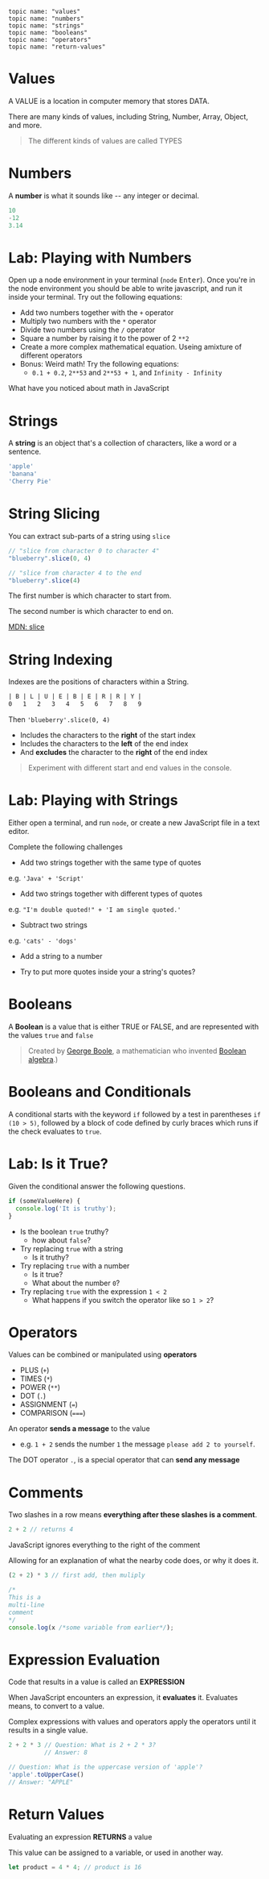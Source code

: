     topic name: "values"
    topic name: "numbers"
    topic name: "strings"
    topic name: "booleans"
    topic name: "operators"
    topic name: "return-values"

# Values

A VALUE is a location in computer memory that stores DATA.

There are many kinds of values, including String, Number, Array, Object, and more.

> The different kinds of values are called TYPES

# Numbers

A **number** is what it sounds like -- any integer or decimal.

```js
10
-12
3.14
```

# Lab: Playing with Numbers

Open up a node environment in your terminal (`node` <kbd>Enter</kbd>). Once you're in the node environment you should be able to write javascript, and run it inside your terminal. Try out the following equations:

- Add two numbers together with the `+` operator
- Multiply two numbers with the `*` operator
- Divide two numbers using the `/` operator
- Square a number by raising it to the power of 2 `**2`
- Create a more complex mathematical equation. Useing amixture of different operators
- Bonus: Weird math! Try the following equations:
  - `0.1 + 0.2`, `2**53` and `2**53 + 1`, and `Infinity - Infinity`

What have you noticed about math in JavaScript

# Strings

A **string** is an object that's a collection of characters, like a word or a sentence.

```js
'apple'
'banana'
'Cherry Pie'
```

# String Slicing

You can extract sub-parts of a string using `slice`

```js
// "slice from character 0 to character 4"
"blueberry".slice(0, 4) 

// "slice from character 4 to the end
"blueberry".slice(4)
```

The first number is which character to start from.

The second number is which character to end on.

[MDN: slice](https://developer.mozilla.org/en-US/docs/Web/JavaScript/Reference/Global_Objects/String/slice)

# String Indexing

Indexes are the positions of characters within a String.

```txt
| B | L | U | E | B | E | R | R | Y |
0   1   2   3   4   5   6   7   8   9
```

Then `'blueberry'.slice(0, 4)`
  
- Includes the characters to the **right** of the start index
- Includes the characters to the **left** of the end index
- And **excludes** the character to the **right** of the end index

> Experiment with different start and end values in the console.

# Lab: Playing with Strings

Either open a terminal, and run `node`, or create a new JavaScript file in a text editor.

Complete the following challenges

- Add two strings together with the same type of quotes

e.g. `'Java' + 'Script'`

- Add two strings together with different types of quotes

e.g. `"I'm double quoted!" + 'I am single quoted.'`

- Subtract two strings

e.g. `'cats' - 'dogs'`

- Add a string to a number

- Try to put more quotes inside your a string's quotes?

# Booleans

A **Boolean** is a value that is either TRUE or FALSE, and are represented with the values `true` and `false`

> Created by [George Boole](https://en.wikipedia.org/wiki/George_Boole), a  mathematician who invented [Boolean algebra](https://en.wikipedia.org/wiki/Boolean_algebra).)

# Booleans and Conditionals

A conditional starts with the keyword `if` followed by a test in parentheses `if (10 > 5)`, followed by a block of code defined by curly braces which runs if the check evaluates to `true`.

# Lab: Is it True?

Given the conditional answer the following questions.

```js
if (someValueHere) {
  console.log('It is truthy');
}
```

- Is the boolean `true` truthy?
  - how about `false`?
- Try replacing `true` with a string
  - Is it truthy?
- Try replacing `true` with a number
  - Is it true?
  - What about the number `0`?
- Try replacing `true` with the expression `1 < 2`
  - What happens if you switch the operator like so `1 > 2`?

# Operators

Values can be combined or manipulated using **operators**

- PLUS (`+`)
- TIMES (`*`)
- POWER (`**`)
- DOT (`.`)
- ASSIGNMENT (`=`)
- COMPARISON (`===`)

An operator **sends a message** to the value

- e.g. `1 + 2` sends the number `1` the message `please add 2 to yourself`.

The DOT operator `.`, is a special operator that can **send any message**

# Comments

Two slashes in a row means **everything after these slashes is a comment**.

```js
2 + 2 // returns 4
```

JavaScript ignores everything to the right of the comment

Allowing for an explanation of what the nearby code does, or why it does it.

```js
(2 + 2) * 3 // first add, then muliply
```

```js
/* 
This is a
multi-line
comment
*/
console.log(x /*some variable from earlier*/);
```

# Expression Evaluation

Code that results in a value is called an **EXPRESSION**

When JavaScript encounters an expression, it **evaluates** it. Evaluates means, to convert to a value.

Complex expressions with values and operators apply the operators until it results in a single value.

```js
2 + 2 * 3 // Question: What is 2 + 2 * 3?
          // Answer: 8
```

```js
// Question: What is the uppercase version of 'apple'?
'apple'.toUpperCase()  
// Answer: "APPLE"
```

# Return Values

Evaluating an expression **RETURNS** a value

This value can be assigned to a variable, or used in another way.

```js
let product = 4 * 4; // product is 16
```
